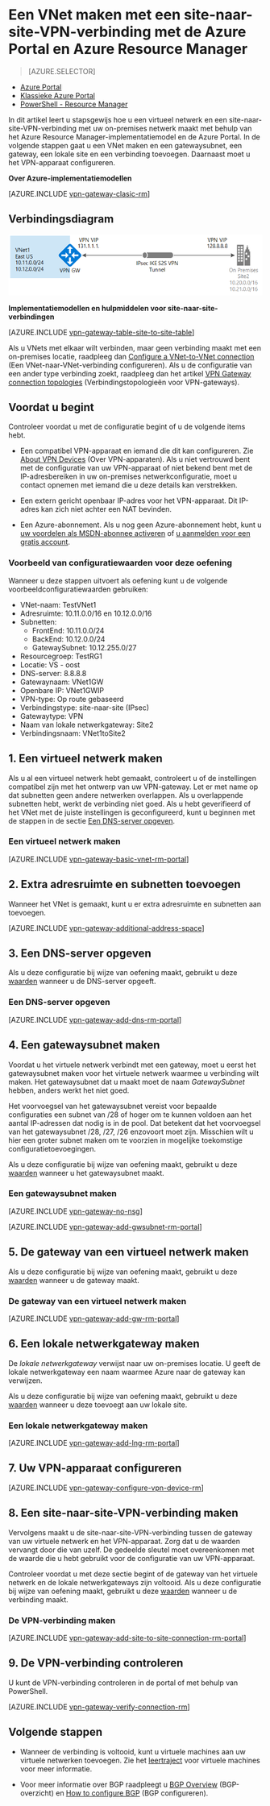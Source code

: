 <properties
   pageTitle="Een virtueel netwerk maken met een site-naar-site-VPN-verbinding met Azure Resource Manager en Azure Portal | Microsoft Azure"
   description="In dit artikel leert u stapsgewijs hoe u een VNet maakt met het Resource Manager-model en hoe u dit met uw on-premises netwerk verbindt via een S2S VPN-gatewayverbinding."
   services="vpn-gateway"
   documentationCenter="na"
   authors="cherylmc"
   manager="carmonm"
   editor=""
   tags="azure-resource-manager"/>

<tags
   ms.service="vpn-gateway"
   ms.devlang="na"
   ms.topic="hero-article"
   ms.tgt_pltfrm="na"
   ms.workload="infrastructure-services"
   ms.date="05/13/2016"
   ms.author="cherylmc"/>

# Een VNet maken met een site-naar-site-VPN-verbinding met de Azure Portal en Azure Resource Manager

> [AZURE.SELECTOR]
- [Azure Portal](vpn-gateway-howto-site-to-site-resource-manager-portal.md)
- [Klassieke Azure Portal](vpn-gateway-site-to-site-create.md)
- [PowerShell - Resource Manager](vpn-gateway-create-site-to-site-rm-powershell.md)


In dit artikel leert u stapsgewijs hoe u een virtueel netwerk en een site-naar-site-VPN-verbinding met uw on-premises netwerk maakt met behulp van het Azure Resource Manager-implementatiemodel en de Azure Portal. In de volgende stappen gaat u een VNet maken en een gatewaysubnet, een gateway, een lokale site en een verbinding toevoegen. Daarnaast moet u het VPN-apparaat configureren. 



**Over Azure-implementatiemodellen**

[AZURE.INCLUDE [vpn-gateway-clasic-rm](../../includes/vpn-gateway-classic-rm-include.md)] 

## Verbindingsdiagram

![Site-naar-site](./media/vpn-gateway-howto-site-to-site-resource-manager-portal/site2site.png)

**Implementatiemodellen en hulpmiddelen voor site-naar-site-verbindingen**

[AZURE.INCLUDE [vpn-gateway-table-site-to-site-table](../../includes/vpn-gateway-table-site-to-site-include.md)] 

Als u VNets met elkaar wilt verbinden, maar geen verbinding maakt met een on-premises locatie, raadpleeg dan [Configure a VNet-to-VNet connection](vpn-gateway-vnet-vnet-rm-ps.md) (Een VNet-naar-VNet-verbinding configureren). Als u de configuratie van een ander type verbinding zoekt, raadpleeg dan het artikel [VPN Gateway connection topologies](vpn-gateway-topology.md) (Verbindingstopologieën voor VPN-gateways).

## Voordat u begint

Controleer voordat u met de configuratie begint of u de volgende items hebt.

- Een compatibel VPN-apparaat en iemand die dit kan configureren. Zie [About VPN Devices](vpn-gateway-about-vpn-devices.md) (Over VPN-apparaten). Als u niet vertrouwd bent met de configuratie van uw VPN-apparaat of niet bekend bent met de IP-adresbereiken in uw on-premises netwerkconfiguratie, moet u contact opnemen met iemand die u deze details kan verstrekken.

- Een extern gericht openbaar IP-adres voor het VPN-apparaat. Dit IP-adres kan zich niet achter een NAT bevinden.
    
- Een Azure-abonnement. Als u nog geen Azure-abonnement hebt, kunt u [uw voordelen als MSDN-abonnee activeren](http://azure.microsoft.com/pricing/member-offers/msdn-benefits-details/) of [u aanmelden voor een gratis account](http://azure.microsoft.com/pricing/free-trial/).

### <a name="values"></a>Voorbeeld van configuratiewaarden voor deze oefening


Wanneer u deze stappen uitvoert als oefening kunt u de volgende voorbeeldconfiguratiewaarden gebruiken:

- VNet-naam: TestVNet1
- Adresruimte: 10.11.0.0/16 en 10.12.0.0/16
- Subnetten: 
    - FrontEnd: 10.11.0.0/24
    - BackEnd: 10.12.0.0/24
    - GatewaySubnet: 10.12.255.0/27
- Resourcegroep: TestRG1
- Locatie: VS - oost
- DNS-server: 8.8.8.8
- Gatewaynaam: VNet1GW
- Openbare IP: VNet1GWIP
- VPN-type: Op route gebaseerd
- Verbindingstype: site-naar-site (IPsec)
- Gatewaytype: VPN
- Naam van lokale netwerkgateway: Site2
- Verbindingsnaam: VNet1toSite2



## 1. Een virtueel netwerk maken 

Als u al een virtueel netwerk hebt gemaakt, controleert u of de instellingen compatibel zijn met het ontwerp van uw VPN-gateway. Let er met name op dat subnetten geen andere netwerken overlappen. Als u overlappende subnetten hebt, werkt de verbinding niet goed. Als u hebt geverifieerd of het VNet met de juiste instellingen is geconfigureerd, kunt u beginnen met de stappen in de sectie [Een DNS-server opgeven](#dns).

### Een virtueel netwerk maken

[AZURE.INCLUDE [vpn-gateway-basic-vnet-rm-portal](../../includes/vpn-gateway-basic-vnet-rm-portal-include.md)]  

## 2. Extra adresruimte en subnetten toevoegen

Wanneer het VNet is gemaakt, kunt u er extra adresruimte en subnetten aan toevoegen.

[AZURE.INCLUDE [vpn-gateway-additional-address-space](../../includes/vpn-gateway-additional-address-space-include.md)] 

## <a name="dns"></a>3. Een DNS-server opgeven

Als u deze configuratie bij wijze van oefening maakt, gebruikt u deze [waarden](#values) wanneer u de DNS-server opgeeft.

### Een DNS-server opgeven

[AZURE.INCLUDE [vpn-gateway-add-dns-rm-portal](../../includes/vpn-gateway-add-dns-rm-portal-include.md)]

## 4. Een gatewaysubnet maken

Voordat u het virtuele netwerk verbindt met een gateway, moet u eerst het gatewaysubnet maken voor het virtuele netwerk waarmee u verbinding wilt maken. Het gatewaysubnet dat u maakt moet de naam *GatewaySubnet* hebben, anders werkt het niet goed. 

Het voorvoegsel van het gatewaysubnet vereist voor bepaalde configuraties een subnet van /28 of hoger om te kunnen voldoen aan het aantal IP-adressen dat nodig is in de pool. Dat betekent dat het voorvoegsel van het gatewaysubnet /28, /27, /26 enzovoort moet zijn. Misschien wilt u hier een groter subnet maken om te voorzien in mogelijke toekomstige configuratietoevoegingen.

Als u deze configuratie bij wijze van oefening maakt, gebruikt u deze [waarden](#values) wanneer u het gatewaysubnet maakt.

### Een gatewaysubnet maken

[AZURE.INCLUDE [vpn-gateway-no-nsg](../../includes/vpn-gateway-no-nsg-include.md)] 

[AZURE.INCLUDE [vpn-gateway-add-gwsubnet-rm-portal](../../includes/vpn-gateway-add-gwsubnet-rm-portal-include.md)]

## 5. De gateway van een virtueel netwerk maken

Als u deze configuratie bij wijze van oefening maakt, gebruikt u deze [waarden](#values) wanneer u de gateway maakt.

### De gateway van een virtueel netwerk maken

[AZURE.INCLUDE [vpn-gateway-add-gw-rm-portal](../../includes/vpn-gateway-add-gw-rm-portal-include.md)]

## 6. Een lokale netwerkgateway maken

De *lokale netwerkgateway* verwijst naar uw on-premises locatie. U geeft de lokale netwerkgateway een naam waarmee Azure naar de gateway kan verwijzen. 

Als u deze configuratie bij wijze van oefening maakt, gebruikt u deze [waarden](#values) wanneer u deze toevoegt aan uw lokale site.

### Een lokale netwerkgateway maken

[AZURE.INCLUDE [vpn-gateway-add-lng-rm-portal](../../includes/vpn-gateway-add-lng-rm-portal-include.md)]

## 7. Uw VPN-apparaat configureren

[AZURE.INCLUDE [vpn-gateway-configure-vpn-device-rm](../../includes/vpn-gateway-configure-vpn-device-rm-include.md)]

## 8. Een site-naar-site-VPN-verbinding maken

Vervolgens maakt u de site-naar-site-VPN-verbinding tussen de gateway van uw virtuele netwerk en het VPN-apparaat. Zorg dat u de waarden vervangt door die van uzelf. De gedeelde sleutel moet overeenkomen met de waarde die u hebt gebruikt voor de configuratie van uw VPN-apparaat. 

Controleer voordat u met deze sectie begint of de gateway van het virtuele netwerk en de lokale netwerkgateways zijn voltooid. Als u deze configuratie bij wijze van oefening maakt, gebruikt u deze [waarden](#values) wanneer u de verbinding maakt.

### De VPN-verbinding maken


[AZURE.INCLUDE [vpn-gateway-add-site-to-site-connection-rm-portal](../../includes/vpn-gateway-add-site-to-site-connection-rm-portal-include.md)]

## 9. De VPN-verbinding controleren

U kunt de VPN-verbinding controleren in de portal of met behulp van PowerShell.

[AZURE.INCLUDE [vpn-gateway-verify-connection-rm](../../includes/vpn-gateway-verify-connection-rm-include.md)]

## Volgende stappen

- Wanneer de verbinding is voltooid, kunt u virtuele machines aan uw virtuele netwerken toevoegen. Zie het [leertraject](https://azure.microsoft.com/documentation/learning-paths/virtual-machines) voor virtuele machines voor meer informatie.

- Voor meer informatie over BGP raadpleegt u [BGP Overview](vpn-gateway-bgp-overview.md) (BGP-overzicht) en [How to configure BGP](vpn-gateway-bgp-resource-manager-ps.md) (BGP configureren).



<!--HONumber=Jun16_HO2-->


